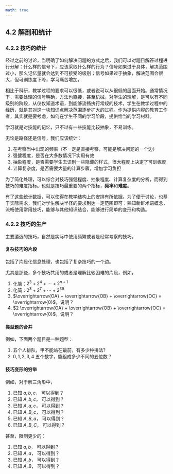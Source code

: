 ```yaml
---
math: true
---
```


## 4.2 解剖和统计

### 4.2.2 技巧的统计

经过之前的讨论，当明确了如何解决问题的方式之后，我们可以对题目解答过程进行分解：什么样的信号下，应该采取什么样的行为？信号如果过于具体，解决范围过小，那么记忆量就会达到不可接受的级别；信号如果过于抽象，解决范围会很大，但可训练度下降，学习痛苦增加。

相比于科研，教学过程的要求可以很低，或者说可以从很低的层面开始。通常情况下，需要处理的信号明确，方法也直接，甚至机械。对学生的理解，是可以有不同级别的阶段，从仅仅知道术语，到能够流畅执行常规的技术，学生在教学过程中的经历，就是其对这一块知识点解决范围逐步扩大的过程。作为提供内容的教育工作者，其实就是要考虑，如何在学生不同的学习阶段，提供恰当的学习材料。

学习就是对技能的记忆，只不过有一些技能比较抽象，不易训练。

无论是路径还是信号，我们应该统计：

1. 在考察当中出现的频率（不一定是直接考察，可能是解决问题的一个边）
1. 强健程度，是否在大多数情况下实用有效
1. 抽象程度，是否需要学生去识别一些隐藏的样式，很大程度上决定了可训练度
1. 计算复杂度，是否需要大量的计算步骤，增加学习负担

为了简化处理，可以综合对技巧强健程度、抽象程度、计算复杂度的分析，而得到技巧的难度指标。也就是技巧最重要的两个指标，**频率**和**难度**。

有了这些统计数据，可以使得在教学结构上的安排有所依据。为了便于讨论，也基于实际需求，我们对学生解决半径的要求到达一定范围即可：熟知新鲜术语概念，流畅使用常用技巧，能够与其他知识结合，能够进行简单的变形和构造。

### 4.2.2 技巧的生产

主要遴选的技巧，自然是实际中使用频繁或者是经常考察的技巧。

#### 复杂技巧的片段

包括了片段化信息处理，也包括了复杂技巧的一个边。

尤其是那些，多个技巧共用的或者是理解比较困难的片段，例如，

1. 化简：$2^3 + 2^4 + \cdots + 2^{n+1}$
1. 化简：$2^3 + 2^7 + \cdots + 2^{39}$
1. $\overrightarrow{OA} + \overrightarrow{OB} + \overrightarrow{OC} = \overrightarrow{0}$，说明？
1. $2 \overrightarrow{OA} + \overrightarrow{OB} + \overrightarrow{OC} = \overrightarrow{0}$，说明？

#### 类型题的合并

例如，下面两个题目是一种题型：

1. 五个人排队，甲不能站在最前，有多少种排法?
1. $0,1,2,3,4$ 五个数字，能组成多少不同的五位数？

#### 技巧变形的穷举

例如，对于解三角形中，

1. 已知 $a, b, c$， 可以得到？
1. 已知 $A, b, c$， 可以得到？
1. 已知 $A, a, c$， 可以得到？
1. 已知 $A, B, c$， 可以得到？
1. 已知 $A, B, a$， 可以得到？
1. 已知 $A, B, C$， 可以得到？

甚至，限制更少的：

1. 已知 $a, b$， 可以得到？
1. 已知 $A, a$， 可以得到？
1. 已知 $A, b$， 可以得到？
1. 已知 $A, B$， 可以得到？